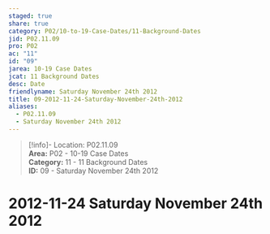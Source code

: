 ```yaml
---  
staged: true  
share: true  
category: P02/10-to-19-Case-Dates/11-Background-Dates  
jid: P02.11.09  
pro: P02  
ac: "11"  
id: "09"  
jarea: 10-19 Case Dates  
jcat: 11 Background Dates  
desc: Date  
friendlyname: Saturday November 24th 2012  
title: 09-2012-11-24-Saturday-November-24th-2012  
aliases:  
  - P02.11.09  
  - Saturday November 24th 2012  
---  
```

  
>[!info]- Location: P02.11.09  
>**Area:** P02 - 10-19 Case Dates  
>**Category:** 11 - 11 Background Dates  
>**ID:** 09 - Saturday November 24th 2012  
  
  
  
# 2012-11-24 Saturday November 24th 2012  
